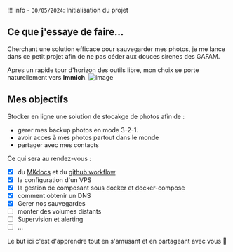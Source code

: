 !!! info
    - `30/05/2024`: Initialisation du projet

## Ce que j'essaye de faire...

Cherchant une solution efficace pour sauvegarder mes photos, je me lance dans ce petit projet afin de ne pas céder aux douces sirenes des GAFAM.

Apres un rapide tour d'horizon des outils libre, mon choix se porte naturellement vers **Immich**.
![image](https://immich.app/img/immich-logo-stacked-dark.svg)

## Mes objectifs 

Stocker en ligne une solution de stocakge de photos afin de : 
- gerer mes backup photos en mode 3-2-1.
- avoir acces à mes photos partout dans le monde
- partager avec mes contacts


Ce qui sera au rendez-vous : 

- [x] du [MKdocs](https://www.mkdocs.org/) et du [github workflow](https://docs.github.com/fr/actions/using-workflows)
- [x] la configuration d'un VPS
- [x] la gestion de composant sous docker et docker-compose
- [x] comment obtenir un DNS
- [x] Gerer nos sauvegardes
- [ ] monter des volumes distants
- [ ] Supervision et alerting
- [ ] ...

Le but ici c'est d'apprendre tout en s'amusant et en partageant avec vous :rocket:
